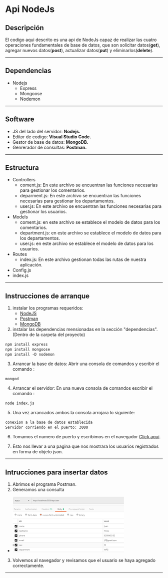 # Api NodeJs

## Descripción
El codigo aqui descrito es una api de NodeJs capaz de realizar las cuatro operaciones fundamentales de base de datos, que son solicitar datos(**get**), agregar nuevos datos(**post**), actualizar datos(**put**) y eliminarlos(**delete**).

---
## Dependencias
- Nodejs
    - Express
    - Mongoose
    - Nodemon
---    
## Software
- JS del lado del servidor: **Nodejs.**
- Editor de codigo: **Visual Studio Code.**  
- Gestor de base de datos: **MongoDB.**
- Genrerador de consultas: **Postman.**
---
## Estructura
- Controllers
    - coment.js: En este archivo se encuentran las funciones necesarias para gestionar los comentarios.
    - deparment.js: En este archivo se encuentran las funciones necesarias para gestionar los departamentos.
    - user.js: En este archivo se encuentran las funciones necesarias para gestionar los usuarios.   
 - Models
    - coment.js: en este archivo se establece el modelo de datos para los comentarios.
    - department.js: en este archivo se establece el modelo de datos para los departamentos.
    - user.js: en este archivo se establece el modelo de datos para los usuarios.
- Routes
    - index.js: En este archivo gestionan todas las rutas de nuestra aplicación.
- Config.js
- index.js


---
## Instrucciones de arranque
1. instalar los programas requeridos:
    - [NodeJS](https://nodejs.org/es/)
    - [Postman](https://www.getpostman.com/)
    - [MongoDB](https://www.mongodb.com/es/download-center/community)
2. instalar las dependencias mensionadas en la sección "dependencias". (Dentro de la carpeta del proyecto)
```
npm install express
npm install mongoose
npm install -D nodemon
```

3. Arrancar la base de datos: Abrir una consola de comandos y escribir el comando :
```
mongod
```
4. Arrancar el servidor: En una nueva consola de comandos escribir el comando :
```
node index.js
```
5. Una vez arrancados ambos la consola arrojara lo siguiente:
```
conexion a la base de datos establecida
Servidor corriendo en el puerto: 3000
```
6. Tomamos el numero de puerto y escribimos en el navegador  [Click aqui](http://localhost:3000/api/user).

7. Esto nos llevar a una pagina que nos mostrara los usuarios registrados en forma de objeto json.
---
## Intrucciones para insertar datos
1. Abrimos el programa Postman.
2. Generamos una consulta
- ![Imagen](./resourses/post.png)
3. Volvemos al navegador y revisamos que el usuario se haya agregado correctamente.
---
